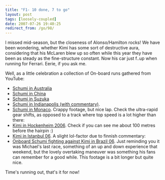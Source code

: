 ```yaml
---
title: "F1- 10 done, 7 to go"
layout: post
tags: [loosely-coupled]
date: 2007-07-26 19:40:25
redirect_from: /go/98/
---
```


I missed mid-season, but the closeness of Alonso/Hamilton rocks! We have been wondering, whether Kimi has some sort of destructive aura, considering that his McLaren blew up so often while this year they have been as steady as the fine-structure constant. Now his car just f..up when running for Ferrari. Eerie, if you ask me. 

Well, as a little celebration a collection of On-board runs gathered from YouTube:

* [Schumi in Australia](http://youtube.com/watch?v=ffxaFkF4wpY)
* [Schumi in China](http://www.youtube.com/watch?v=5f5NOgE9_yE)
* [Schumi in Suzuka](http://www.youtube.com/watch?v=LazrZQSP4lg)
* [Schumi in Indianapolis (with commentary)](http://www.youtube.com/watch?v=6FecwbemIeg).
* [Schumi in Monaco](http://www.youtube.com/watch?v=uGulmcyi_aY). Crappy footage, but nice lap. Check the ultra-rapid gear shifts, as opposed to a track where top speed is a lot higher than there:
* [Kimi in Hockenheim 2006](http://www.youtube.com/watch?v=WUI4raGRKnk). Check if you can see me about 100 metres before the hairpin :)
* [Kimi in Istanbul 06](http://www.youtube.com/watch?v=YN9Uh_qrCDI). A slight lol-factor due to finnish commentary:
* [Onboard Schumi fighting against Kimi in Brazil 06](http://www.youtube.com/watch?v=SbyfRPqPEqA). Just reminding you it was Michael's last race, something of an up and down experience that weekend, but the lovely overtaking maneuver was something his fans can remember for a good while. This footage is a bit longer but quite nice.

Time's running out, that's it for now!